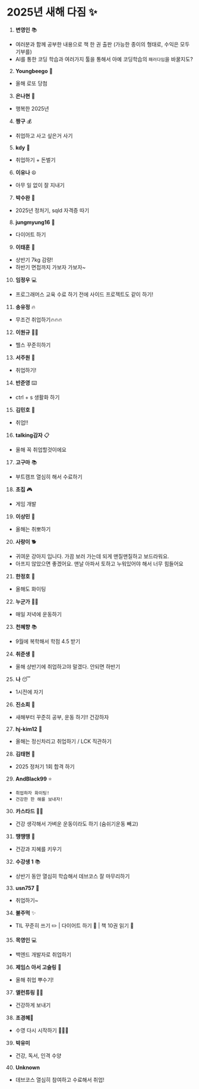# 2025년 새해 다짐 ✨

1. **변영인** 📚

- 여러분과 함께 공부한 내용으로 책 한 권 출판 (가능한 종이의 형태로, 수익은 모두 기부를)
- AI를 통한 코딩 학습과 여러가지 툴을 통해서 아예 코딩학습의 `패러다임`을 바꿀지도?

2. **Youngbeego** 🎱

- 올해 로또 당첨

3. **은나현** 🌈

- 행복한 2025년

4. **짱구** 💰

- 취업하고 사고 싶은거 사기

5. **kdy** 💼

- 취업하기 + 돈벌기

6. **이유나** ☮️

- 아무 일 없이 잘 지내기

7. **박수완** 📝

- 2025년 정처기, sqld 자격증 따기

8. **jungmyung16** 💪

- 다이어트 하기

9. **이태훈** 🎯

- 상반기 7kg 감량!
- 하반기 면접까지 가보자 가보자~

10. **임정우** 💻

- 프로그래머스 교육 수료 하기 전에 사이드 프로젝트도 같이 하기!

11. **송유정** 🔥

- 무조건 취업하기🔥🔥🔥

12. **이원규** 🏋️‍♂️

- 헬스 꾸준히하기

13. **서주원** 👔

- 취업하기!

14. **반준영** ⌨️

- ctrl + s 생활화 하기

15. **김민호** 💼

- 취업!!

16. **talking감자** 📋

- 올해 꼭 취업할것이에요

17. **고구마** 📚

- 부트캠프 열심히 해서 수료하기

18. **초집** 🎮

- 게임 개발

19. **이상민** 💪

- 올해는 취뽀하기

20. **사랑이** 🐕

- 귀여운 강아지 입니다. 가끔 보러 가는데 되게 맨질맨질하고 보드라워요.
- 아프지 않았으면 좋겠어요. 맨날 아파서 토하고 누워있어야 해서 너무 힘들어요

21. **한정호** 💫

- 올해도 화이팅

22. **누군가** 🏃‍♀️

- 매일 저녁에 운동하기

23. **천혜향** 📚

- 9월에 복학해서 학점 4.5 받기

24. **취준생** 💼

- 올해 상반기에 취업하고야 말겠다. 안되면 하반기

25. **나** 😴

- 1시전에 자기

26. **진소희** 💪

- 새해부터 꾸준히 공부, 운동 하기!! 건강하자

27. **hj-kim12** 🎯

- 올해는 정신차리고 취업하기 / LCK 직관하기

28. **김태현** 📝

- 2025 정처기 1회 합격 하기

29. **AndBlack99** ⭐

- `취업하자 화이팅!`
- `건강한 한 해를 보내자!`

30. **카스타드** 🏃‍♂️

- 건강 생각해서 가벼운 운동이라도 하기 (숨쉬기운동 빼고)

31. **땡땡땡** 🧠

- 건강과 지혜를 키우기

32. **수강생 1** 📚

- 상반기 동안 열심히 학습해서 데브코스 잘 마무리하기

33. **usn757** 💼

- 취업하기~

34. **불주먹** ✨

- TIL 꾸준히 쓰기 ✏️ | 다이어트 하기 🏅 | 책 10권 읽기 📖

35. **목영인** 💻

- 백엔드 개발자로 취업하기

36. **제임스 아서 고슬링** 🚀
   - 올해 취업 뿌수기!

37. **앨런튜링**  🐱‍👤
   - 건강하게 보내기

38. **조경혜**🐬
   - 수영 다시 시작하기 🏊🏻‍♀️

39. **박유미**
   - 건강, 독서, 인격 수양

40. **Unknown**
   - 데브코스 열심히 참여하고 수료해서 취업!
